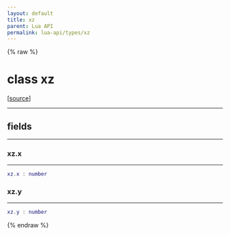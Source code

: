 ```yaml
---
layout: default
title: xz
parent: Lua API
permalink: lua-api/types/xz
---
```


{% raw %}

# class xz





[<a href="https://github.com/beyond-all-reason/RecoilEngine/blob/b4d0041e4c68c34dace9abf492f9193d28ef5d7e/rts/Lua/LuaUnsyncedCtrl.cpp#L4819-L4823" target="_blank">source</a>]







---



## fields
---

### xz.x
---
```lua
xz.x : number
```










### xz.y
---
```lua
xz.y : number
```












{% endraw %}